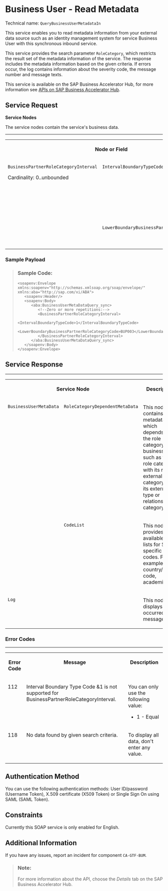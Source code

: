 <!-- loiodd6003bacf9d487ba8a43118d9169e8e -->

# Business User - Read Metadata



Technical name: `QueryBusinessUserMetadataIn`

This service enables you to read metadata information from your external data source such as an identity management system for service Business User with this synchronous inbound service.

This service provides the search parameter `RoleCategory`, which restricts the result set of the metadata information of the service. The response includes the metadata information based on the given criteria. If errors occur, the log contains information about the severity code, the message number and message texts.

This service is available on the SAP Business Accelerator Hub, for more information see [APIs on SAP Business Accelerator Hub](https://help.sap.com/viewer/0f69f8fb28ac4bf48d2b57b9637e81fa/latest/en-US/1e60f14bdc224c2c975c8fa8bcfd7f3f.html).



<a name="loiodd6003bacf9d487ba8a43118d9169e8e__section_gcn_jn5_qcb"/>

## Service Request

**Service Nodes**

The service nodes contain the service's business data.

****


<table>
<tr>
<th valign="top" colspan="2">

Node or Field



</th>
<th valign="top">

Description



</th>
<th valign="top">

Cardinality



</th>
</tr>
<tr>
<td valign="top" rowspan="2">

`BusinessPartnerRoleCategoryInterval`

Cardinality: 0..unbounded



</td>
<td valign="top">

`IntervalBoundaryTypeCode`



</td>
<td valign="top">

You can only use the following value:

-   1 - Equal




</td>
<td valign="top">

1..1



</td>
</tr>
<tr>
<td valign="top">

`LowerBoundaryBusinessPartnerRoleCategoryCode`



</td>
<td valign="top">

For example: `BUP003` 



</td>
<td valign="top">

0..1



</td>
</tr>
</table>



### Sample Payload

> ### Sample Code:  
> ```
> <soapenv:Envelope xmlns:soapenv="http://schemas.xmlsoap.org/soap/envelope/" xmlns:aba="http://sap.com/xi/ABA">
>    <soapenv:Header/>
>    <soapenv:Body>
>       <aba:BusinessUserMetaDataQuery_sync>
>          <!--Zero or more repetitions:-->
>          <BusinessPartnerRoleCategoryInterval>
>             <IntervalBoundaryTypeCode>1</IntervalBoundaryTypeCode>
>             <LowerBoundaryBusinessPartnerRoleCategoryCode>BUP003</LowerBoundaryBusinessPartnerRoleCategoryCode>
>          </BusinessPartnerRoleCategoryInterval>
>       </aba:BusinessUserMetaDataQuery_sync>
>    </soapenv:Body>
> </soapenv:Envelope>
> 
> ```



<a name="loiodd6003bacf9d487ba8a43118d9169e8e__section_jg1_p45_qcb"/>

## Service Response

****


<table>
<tr>
<th valign="top" colspan="2">

Service Node



</th>
<th valign="top">

Description



</th>
<th valign="top">

Link to Details



</th>
</tr>
<tr>
<td valign="top" rowspan="2">

`BusinessUserMetaData`



</td>
<td valign="top">

`RoleCategoryDependentMetaData` 



</td>
<td valign="top">

This node contains all metadata, which depends on the role category of a business user, such as the role category with its role, external ID category with its external ID type or relationship category.



</td>
<td valign="top">

[RoleCategoryDependentMetaData](rolecategorydependentmetadata-bfaaf02.md)



</td>
</tr>
<tr>
<td valign="top">

`CodeList` 



</td>
<td valign="top">

This node provides the available code lists for SAP specific codes. For example country/region code, academic title.



</td>
<td valign="top">

[CodeList](codelist-c29cd1a.md)



</td>
</tr>
<tr>
<td valign="top" colspan="2">

`Log` 



</td>
<td valign="top">

This nodes displays occurred messages.



</td>
<td valign="top">

[Log](log-8599598.md)



</td>
</tr>
</table>



### Error Codes

****


<table>
<tr>
<th valign="top">

Error Code



</th>
<th valign="top">

Message



</th>
<th valign="top">

Description



</th>
</tr>
<tr>
<td valign="top">

112



</td>
<td valign="top">

Interval Boundary Type Code &1 is not supported for BusinessPartnerRoleCategoryInterval.



</td>
<td valign="top">

You can only use the following value:

-   1 - Equal




</td>
</tr>
<tr>
<td valign="top">

118



</td>
<td valign="top">

No data found by given search criteria.



</td>
<td valign="top">

To display all data, don't enter any value.



</td>
</tr>
</table>



<a name="loiodd6003bacf9d487ba8a43118d9169e8e__section_e4p_pbq_jlb"/>

## Authentication Method

You can use the following authentication methods: User ID/password \(Username Token\), X.509 certificate \(X509 Token\) or Single Sign On using SAML \(SAML Token\).



<a name="loiodd6003bacf9d487ba8a43118d9169e8e__section_x5f_w45_qcb"/>

## Constraints

Currently this SOAP service is only enabled for English.



<a name="loiodd6003bacf9d487ba8a43118d9169e8e__section_czf_fqf_zkb"/>

## Additional Information

If you have any issues, report an incident for component `CA-GTF-BUM`.

> ### Note:  
> For more information about the API, choose the *Details* tab on the SAP Business Accelerator Hub.

